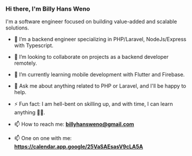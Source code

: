 ### Hi there, I'm Billy Hans Weno

I'm a software engineer focused on building value-added and scalable solutions.

- 🌱 I’m a backend engineer specializing in PHP/Laravel, NodeJs/Express with Typescript.
- 👯 I’m looking to collaborate on projects as a backend developer remotely.
- 🔭 I’m currently learning mobile development with Flutter and Firebase.
- 💬 Ask me about anything related to PHP or Laravel, and I'll be happy to help.
- ⚡ Fun fact: I am hell-bent on skilling up, and with time, I can learn anything ✌🏾.

- 📫 How to reach me: **billyhansweno@gmail.com**
- 📫 One on one with me: **https://calendar.app.google/25VaSAEsasV9cLA5A**
